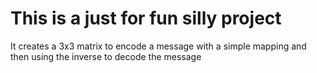 # This is a just for fun silly project

It creates a 3x3 matrix to encode a message with a simple mapping
and then using the inverse to decode the message
